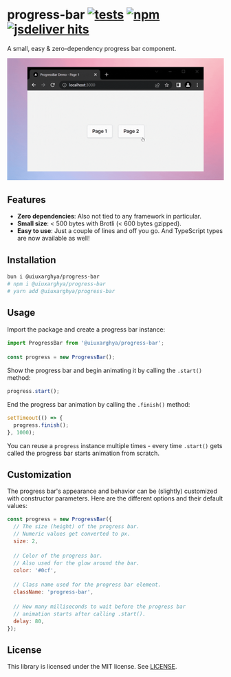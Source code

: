 # progress-bar [![tests](https://github.com/uiuxarghya/progress-bar/workflows/tests/badge.svg)](https://github.com/uiuxarghya/progress-bar/actions?query=workflow%3Atests) [![npm](https://img.shields.io/npm/v/@uiuxarghya/progress-bar.svg)](https://www.npmjs.com/package/@uiuxarghya/progress-bar) [![jsdeliver hits](https://data.jsdelivr.com/v1/package/npm/@uiuxarghya/progress-bar/badge?style=rounded)](https://www.jsdelivr.com/package/npm/@uiuxarghya/progress-bar)

A small, easy &amp; zero-dependency progress bar component.

![Progress Bar Demo](https://raw.githubusercontent.com/uiuxarghya/progress-bar/main/.github/progress-bar-demo.gif)

## Features

- **Zero dependencies**: Also not tied to any framework in particular.
- **Small size**: < 500 bytes with Brotli (< 600 bytes gzipped).
- **Easy to use**: Just a couple of lines and off you go. And TypeScript types are now available as well!

## Installation

```sh
bun i @uiuxarghya/progress-bar 
# npm i @uiuxarghya/progress-bar
# yarn add @uiuxarghya/progress-bar
```

## Usage

Import the package and create a progress bar instance:

```js
import ProgressBar from '@uiuxarghya/progress-bar';

const progress = new ProgressBar();
```

Show the progress bar and begin animating it by calling the `.start()` method:

```js
progress.start();
```

End the progress bar animation by calling the `.finish()` method:

```js
setTimeout(() => {
  progress.finish();
}, 1000);
```

You can reuse a `progress` instance multiple times - every time `.start()` gets called the progress bar starts animation from scratch.

## Customization

The progress bar's appearance and behavior can be (slightly) customized with constructor parameters. Here are the different options and their default values:

```js
const progress = new ProgressBar({
  // The size (height) of the progress bar.
  // Numeric values get converted to px.
  size: 2,

  // Color of the progress bar.
  // Also used for the glow around the bar.
  color: '#0cf',

  // Class name used for the progress bar element.
  className: 'progress-bar',

  // How many milliseconds to wait before the progress bar
  // animation starts after calling .start().
  delay: 80,
});
```

## License

This library is licensed under the MIT license. See [LICENSE](./LICENSE).
